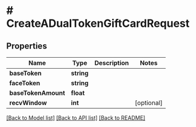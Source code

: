 # # CreateADualTokenGiftCardRequest

## Properties

Name | Type | Description | Notes
------------ | ------------- | ------------- | -------------
**baseToken** | **string** |  |
**faceToken** | **string** |  |
**baseTokenAmount** | **float** |  |
**recvWindow** | **int** |  | [optional]

[[Back to Model list]](../../README.md#models) [[Back to API list]](../../README.md#endpoints) [[Back to README]](../../README.md)
